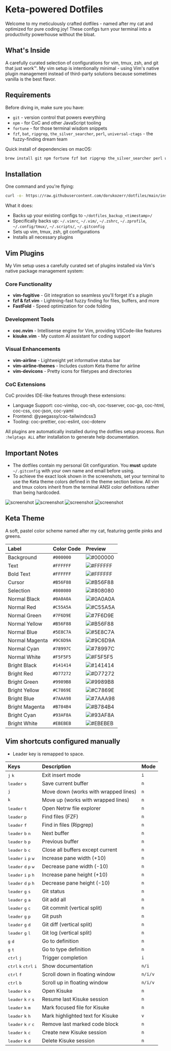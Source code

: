 # Keta-powered Dotfiles

Welcome to my meticulously crafted dotfiles - named after my cat and optimized for pure coding joy! These configs turn your terminal into a productivity powerhouse without the bloat.

## What's Inside

A carefully curated selection of configurations for vim, tmux, zsh, and git that just work™. My vim setup is intentionally minimal - using Vim's native plugin management instead of third-party solutions because sometimes vanilla is the best flavor.

## Requirements

Before diving in, make sure you have:

- `git` - version control that powers everything
- `npm` - for CoC and other JavaScript tooling
- `fortune` - for those terminal wisdom snippets
- `fzf`, `bat`, `ripgrep`, `the_silver_searcher`, `perl`, `universal-ctags` - the fuzzy-finding dream team

Quick install of dependencies on macOS:

```bash
brew install git npm fortune fzf bat ripgrep the_silver_searcher perl universal-ctags
```

## Installation

One command and you're flying:

```bash
curl -o- https://raw.githubusercontent.com/dorukozerr/dotfiles/main/install.sh | bash
```

What it does:

- Backs up your existing configs to `~/dotfiles_backup_<timestamp>/`
- Specifically backs up: `~/.vimrc`, `~/.vim/`, `~/.zshrc`, `~/.zprofile`, `~/.config/tmux/`, `~/.scripts/`, `~/.gitconfig`
- Sets up vim, tmux, zsh, git configurations
- Installs all necessary plugins

## Vim Plugins

My Vim setup uses a carefully curated set of plugins installed via Vim's native package management system:

### Core Functionality

- **vim-fugitive** - Git integration so seamless you'll forget it's a plugin
- **fzf & fzf.vim** - Lightning-fast fuzzy finding for files, buffers, and more
- **FastFold** - Speed optimization for code folding

### Development Tools

- **coc.nvim** - Intellisense engine for Vim, providing VSCode-like features
- **kisuke.vim** - My custom AI assistant for coding support

### Visual Enhancements

- **vim-airline** - Lightweight yet informative status bar
- **vim-airline-themes** - Includes custom Keta theme for airline
- **vim-devicons** - Pretty icons for filetypes and directories

### CoC Extensions

CoC provides IDE-like features through these extensions:

- Language Support: coc-vimlsp, coc-sh, coc-tsserver, coc-go, coc-html, coc-css, coc-json, coc-yaml
- Frontend: @yaegassy/coc-tailwindcss3
- Tooling: coc-prettier, coc-eslint, coc-dotenv

All plugins are automatically installed during the dotfiles setup process. Run `:helptags ALL` after installation to generate help documentation.

## Important Notes

- The dotfiles contain my personal Git configuration. You **must** update `~/.gitconfig` with your own name and email before using.
- To achieve the exact look shown in the screenshots, set your terminal to use the Keta theme colors defined in the theme section below. All vim and tmux colors inherit from the terminal ANSI color definitions rather than being hardcoded.

![screenshot](ss-1.png)
![screenshot](ss-2.png)
![screenshot](ss-3.png)
![screenshot](ss-4.png)

## Keta Theme

A soft, pastel color scheme named after my cat, featuring gentle pinks and greens.

| Label          | Color Code | Preview                                           |
| :------------- | :--------- | :------------------------------------------------ |
| Background     | `#000000`  | ![#000000](https://placehold.co/30/000000/000000) |
| Text           | `#FFFFFF`  | ![#FFFFFF](https://placehold.co/30/FFFFFF/FFFFFF) |
| Bold Text      | `#FFFFFF`  | ![#FFFFFF](https://placehold.co/30/FFFFFF/FFFFFF) |
| Cursor         | `#B56F88`  | ![#B56F88](https://placehold.co/30/B56F88/B56F88) |
| Selection      | `#808080`  | ![#808080](https://placehold.co/30/808080/808080) |
| Normal Black   | `#0A0A0A`  | ![#0A0A0A](https://placehold.co/30/0A0A0A/0A0A0A) |
| Normal Red     | `#C55A5A`  | ![#C55A5A](https://placehold.co/30/C55A5A/C55A5A) |
| Normal Green   | `#7F6D9E`  | ![#7F6D9E](https://placehold.co/30/7F6D9E/7F6D9E) |
| Normal Yellow  | `#B56F88`  | ![#B56F88](https://placehold.co/30/B56F88/B56F88) |
| Normal Blue    | `#5E8C7A`  | ![#5E8C7A](https://placehold.co/30/5E8C7A/5E8C7A) |
| Normal Magenta | `#9C6D9A`  | ![#9C6D9A](https://placehold.co/30/9C6D9A/9C6D9A) |
| Normal Cyan    | `#78997C`  | ![#78997C](https://placehold.co/30/78997C/78997C) |
| Normal White   | `#F5F5F5`  | ![#F5F5F5](https://placehold.co/30/F5F5F5/F5F5F5) |
| Bright Black   | `#141414`  | ![#141414](https://placehold.co/30/141414/141414) |
| Bright Red     | `#D77272`  | ![#D77272](https://placehold.co/30/D77272/D77272) |
| Bright Green   | `#9989B8`  | ![#9989B8](https://placehold.co/30/9989B8/9989B8) |
| Bright Yellow  | `#C7869E`  | ![#C7869E](https://placehold.co/30/C7869E/C7869E) |
| Bright Blue    | `#7AAA98`  | ![#7AAA98](https://placehold.co/30/7AAA98/7AAA98) |
| Bright Magenta | `#B784B4`  | ![#B784B4](https://placehold.co/30/B784B4/B784B4) |
| Bright Cyan    | `#93AF8A`  | ![#93AF8A](https://placehold.co/30/93AF8A/93AF8A) |
| Bright White   | `#EBEBEB`  | ![#EBEBEB](https://placehold.co/30/EBEBEB/EBEBEB) |

## Vim shortcuts configured manually

- Leader key is remapped to space.

| Keys                                                      | Description                          | Mode    |
| :-------------------------------------------------------- | :----------------------------------- | :------ |
| <kbd>j</kbd> <kbd>k</kbd>                                 | Exit insert mode                     | `i`     |
| <kbd>leader</kbd> <kbd>s</kbd>                            | Save current buffer                  | `n`     |
| <kbd>j</kbd>                                              | Move down (works with wrapped lines) | `n`     |
| <kbd>k</kbd>                                              | Move up (works with wrapped lines)   | `n`     |
| <kbd>leader</kbd> <kbd>t</kbd>                            | Open Netrw file explorer             | `n`     |
| <kbd>leader</kbd> <kbd>p</kbd>                            | Find files (FZF)                     | `n`     |
| <kbd>leader</kbd> <kbd>f</kbd>                            | Find in files (Ripgrep)              | `n`     |
| <kbd>leader</kbd> <kbd>b</kbd> <kbd>n</kbd>               | Next buffer                          | `n`     |
| <kbd>leader</kbd> <kbd>b</kbd> <kbd>p</kbd>               | Previous buffer                      | `n`     |
| <kbd>leader</kbd> <kbd>b</kbd> <kbd>c</kbd>               | Close all buffers except current     | `n`     |
| <kbd>leader</kbd> <kbd>i</kbd> <kbd>p</kbd> <kbd>w</kbd>  | Increase pane width (+10)            | `n`     |
| <kbd>leader</kbd> <kbd>d</kbd> <kbd>p</kbd> <kbd>w</kbd>  | Decrease pane width (-10)            | `n`     |
| <kbd>leader</kbd> <kbd>i</kbd> <kbd>p</kbd> <kbd>h</kbd>  | Increase pane height (+10)           | `n`     |
| <kbd>leader</kbd> <kbd>d</kbd> <kbd>p</kbd> <kbd>h</kbd>  | Decrease pane height (-10)           | `n`     |
| <kbd>leader</kbd> <kbd>g</kbd> <kbd>s</kbd>               | Git status                           | `n`     |
| <kbd>leader</kbd> <kbd>g</kbd> <kbd>a</kbd>               | Git add all                          | `n`     |
| <kbd>leader</kbd> <kbd>g</kbd> <kbd>c</kbd>               | Git commit (vertical split)          | `n`     |
| <kbd>leader</kbd> <kbd>g</kbd> <kbd>p</kbd>               | Git push                             | `n`     |
| <kbd>leader</kbd> <kbd>g</kbd> <kbd>d</kbd>               | Git diff (vertical split)            | `n`     |
| <kbd>leader</kbd> <kbd>g</kbd> <kbd>l</kbd>               | Git log (vertical split)             | `n`     |
| <kbd>g</kbd> <kbd>d</kbd>                                 | Go to definition                     | `n`     |
| <kbd>g</kbd> <kbd>t</kbd>                                 | Go to type definition                | `n`     |
| <kbd>ctrl</kbd> <kbd>j</kbd>                              | Trigger completion                   | `i`     |
| <kbd>ctrl</kbd> <kbd>k</kbd> <kbd>ctrl</kbd> <kbd>i</kbd> | Show documentation                   | `n/i`   |
| <kbd>ctrl</kbd> <kbd>f</kbd>                              | Scroll down in floating window       | `n/i/v` |
| <kbd>ctrl</kbd> <kbd>b</kbd>                              | Scroll up in floating window         | `n/i/v` |
| <kbd>leader</kbd> <kbd>k</kbd> <kbd>o</kbd>               | Open Kisuke                          | `n`     |
| <kbd>leader</kbd> <kbd>k</kbd> <kbd>r</kbd> <kbd>s</kbd>  | Resume last Kisuke session           | `n`     |
| <kbd>leader</kbd> <kbd>k</kbd> <kbd>m</kbd>               | Mark focused file for Kisuke         | `n`     |
| <kbd>leader</kbd> <kbd>k</kbd> <kbd>h</kbd>               | Mark highlighted text for Kisuke     | `v`     |
| <kbd>leader</kbd> <kbd>k</kbd> <kbd>r</kbd> <kbd>c</kbd>  | Remove last marked code block        | `n`     |
| <kbd>leader</kbd> <kbd>k</kbd> <kbd>c</kbd>               | Create new Kisuke session            | `n`     |
| <kbd>leader</kbd> <kbd>k</kbd> <kbd>d</kbd>               | Delete Kisuke session                | `n`     |
